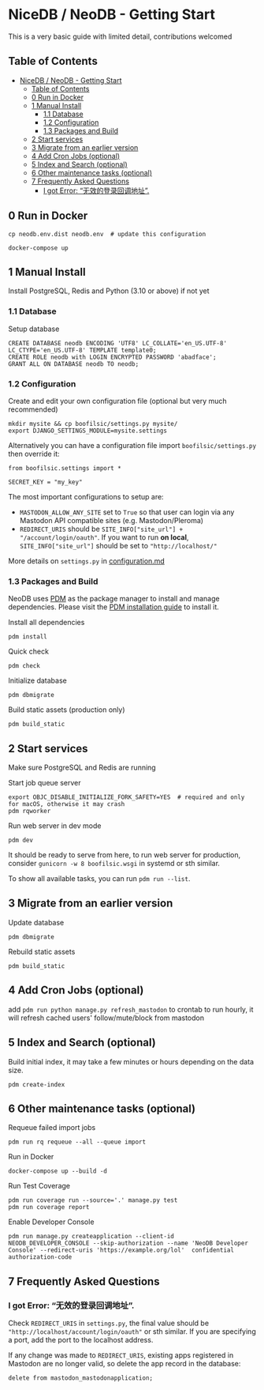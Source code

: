 NiceDB / NeoDB - Getting Start
==============================
This is a very basic guide with limited detail, contributions welcomed

## Table of Contents
- [NiceDB / NeoDB - Getting Start](#nicedb--neodb---getting-start)
  - [Table of Contents](#table-of-contents)
  - [0 Run in Docker](#0-run-in-docker)
  - [1 Manual Install](#1-manual-install)
    - [1.1 Database](#11-database)
    - [1.2 Configuration](#12-configuration)
    - [1.3 Packages and Build](#13-packages-and-build)
  - [2 Start services](#2-start-services)
  - [3 Migrate from an earlier version](#3-migrate-from-an-earlier-version)
  - [4 Add Cron Jobs (optional)](#4-add-cron-jobs-optional)
  - [5 Index and Search (optional)](#5-index-and-search-optional)
  - [6 Other maintenance tasks (optional)](#6-other-maintenance-tasks-optional)
  - [7 Frequently Asked Questions](#7-frequently-asked-questions)
    - [I got Error: “无效的登录回调地址”.](#i-got-error-无效的登录回调地址)

0 Run in Docker
---------------

```
cp neodb.env.dist neodb.env  # update this configuration

docker-compose up
```

1 Manual Install
----------------
Install PostgreSQL, Redis and Python (3.10 or above) if not yet

### 1.1 Database
Setup database
```
CREATE DATABASE neodb ENCODING 'UTF8' LC_COLLATE='en_US.UTF-8' LC_CTYPE='en_US.UTF-8' TEMPLATE template0;
CREATE ROLE neodb with LOGIN ENCRYPTED PASSWORD 'abadface';
GRANT ALL ON DATABASE neodb TO neodb;
```

### 1.2 Configuration
Create and edit your own configuration file (optional but very much recommended)
```
mkdir mysite && cp boofilsic/settings.py mysite/
export DJANGO_SETTINGS_MODULE=mysite.settings
```
Alternatively you can have a configuration file import `boofilsic/settings.py` then override it:
```
from boofilsic.settings import *

SECRET_KEY = "my_key"
```

The most important configurations to setup are:

- `MASTODON_ALLOW_ANY_SITE` set to `True` so that user can login via any Mastodon API compatible sites (e.g. Mastodon/Pleroma)
- `REDIRECT_URIS` should be `SITE_INFO["site_url"] + "/account/login/oauth"`. If you want to run **on local**, `SITE_INFO["site_url"]` should be set to `"http://localhost/"`

More details on `settings.py` in [configuration.md](configuration.md)

### 1.3 Packages and Build
NeoDB uses [PDM](https://pdm.fming.dev) as the package manager to install and manage dependencies.
Please visit the [PDM installation guide](https://pdm.fming.dev/latest/#installation) to install it.

Install all dependencies
```
pdm install
```

Quick check
```
pdm check
```

Initialize database
```
pdm dbmigrate
```

Build static assets (production only)
```
pdm build_static
```

2 Start services
--------------
Make sure PostgreSQL and Redis are running

Start job queue server
```
export OBJC_DISABLE_INITIALIZE_FORK_SAFETY=YES  # required and only for macOS, otherwise it may crash
pdm rqworker
```

Run web server in dev mode
```
pdm dev
```

It should be ready to serve from here, to run web server for production, consider `gunicorn -w 8 boofilsic.wsgi` in systemd or sth similar.

To show all available tasks, you can run `pdm run --list`.


3 Migrate from an earlier version
-------------------------------
Update database
```
pdm dbmigrate
```

Rebuild static assets
```
pdm build_static
```

4 Add Cron Jobs (optional)
-------------
add `pdm run python manage.py refresh_mastodon` to crontab to run hourly, it will refresh cached users' follow/mute/block from mastodon

5 Index and Search (optional)
----------------

Build initial index, it may take a few minutes or hours depending on the data size.
```
pdm create-index
```

6 Other maintenance tasks (optional)
-----------------------
Requeue failed import jobs
```
pdm run rq requeue --all --queue import
```

Run in Docker
```
docker-compose up --build -d
```

Run Test Coverage
```
pdm run coverage run --source='.' manage.py test
pdm run coverage report
```

Enable Developer Console
```
pdm run manage.py createapplication --client-id NEODB_DEVELOPER_CONSOLE --skip-authorization --name 'NeoDB Developer Console' --redirect-uris 'https://example.org/lol'  confidential authorization-code
```

7 Frequently Asked Questions
------

### I got Error: “无效的登录回调地址”.

Check `REDIRECT_URIS` in `settings.py`, the final value should be `"http://localhost/account/login/oauth"` or sth similar. If you are specifying a port, add the port to the localhost address.

If any change was made to `REDIRECT_URIS`, existing apps registered in Mastodon are no longer valid, so delete the app record in the database:
```
delete from mastodon_mastodonapplication;
```
